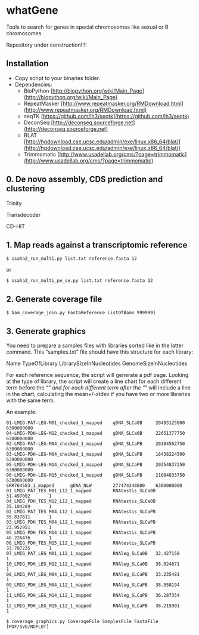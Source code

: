 # whatGene
Tools to search for genes in special chromosomes like sexual or B chromosomes.

Repository under construction!!!!

## Installation
- Copy script to your binaries folder.
- Dependencies:
  * BioPython [http://biopython.org/wiki/Main_Page](http://biopython.org/wiki/Main_Page)
  * RepeatMasker [http://www.repeatmasker.org/RMDownload.html](http://www.repeatmasker.org/RMDownload.html)
  * seqTK [https://github.com/lh3/seqtk](https://github.com/lh3/seqtk)
  * DeconSeq [http://deconseq.sourceforge.net](http://deconseq.sourceforge.net)
  * BLAT [http://hgdownload.cse.ucsc.edu/admin/exe/linux.x86_64/blat/](http://hgdownload.cse.ucsc.edu/admin/exe/linux.x86_64/blat/)
  * Trimmomatic [http://www.usadellab.org/cms/?page=trimmomatic](http://www.usadellab.org/cms/?page=trimmomatic)

## 0. De novo assembly, CDS prediction and clustering

Trinity

Transdecoder

CD-HIT

## 1. Map reads against a transcriptomic reference

```
$ ssaha2_run_multi.py list.txt reference.fasta 12
```
or
```
$ ssaha2_run_multi_pe_se.py list.txt reference.fasta 12
```

## 2. Generate coverage file

```
$ bam_coverage_join.py FastaReference ListOfBams 999999]
```

## 3. Generate graphics

You need to prepare a samples files with libraries sorted like in the latter command. This “samples.txt” file should have this structure for each library:

Name    TypeOfLibrary        LibrarySIzeInNucleotides    GenomeSizeInNucleotides

For each reference sequence, the script will generate a pdf page. Looking at the type of library, the script will create a line chart for each different term before the “_” and for each different term after the “_” will include a line in the chart, calculating the mean+/-stdev if you have two or more libraries with the same term.

An example:

```
01-LMIG-PAT-LEG-M01_checked_1_mapped    gDNA_SLCa0B     20493125000     6300000000
04-LMIG-PDH-LEG-M12_checked_1_mapped    gDNA_SLCa0B     22651377750     6300000000
02-LMIG-PAT-LEG-M04_checked_1_mapped    gDNA_SLCaPB     20184562750     6300000000
03-LMIG-PDH-LEG-M04_checked_1_mapped    gDNA_SLCaPB     18438224500     6300000000
05-LMIG-PDH-LEG-M14_checked_1_mapped    gDNA_SLCaPB     20354837250     6300000000
06-LMIG-PDH-LEG-M15_checked_1_mapped    gDNA_SLCaPB     21084833750     6300000000
SRR764583_1_mapped      gDNA_NLW        277474348600    6300000000
01_LMIG_PAT_TES_M01_L12_1_mapped        RNAtestis_SLCa0B        31.497002       1
04_LMIG_PDH_TES_M12_L12_1_mapped        RNAtestis_SLCa0B        35.184289       1
02_LMIG_PAT_TES_M04_L12_1_mapped        RNAtestis_SLCaPB        35.837611       1
03_LMIG_PDH_TES_M04_L12_1_mapped        RNAtestis_SLCaPB        23.952951       1
05_LMIG_PDH_TES_M14_L12_1_mapped        RNAtestis_SLCaPB        48.226476       1
06_LMIG_PDH_TES_M15_L12_1_mapped        RNAtestis_SLCaPB        33.787235       1
07_LMIG_PAT_LEG_M01_L12_1_mapped        RNAleg_SLCa0B   32.427158       1
10_LMIG_PDH_LEG_M12_L12_1_mapped        RNAleg_SLCa0B   38.024871       1
08_LMIG_PAT_LEG_M04_L12_1_mapped        RNAleg_SLCaPB   33.235481       1
09_LMIG_PDH_LEG_M04_L12_1_mapped        RNAleg_SLCaPB   38.558194       1
11_LMIG_PDH_LEG_M14_L12_1_mapped        RNAleg_SLCaPB   36.287354       1
12_LMIG_PDH_LEG_M15_L12_1_mapped        RNAleg_SLCaPB   38.215901       1
```


```
$ coverage_graphics.py CoverageFile SamplesFile FastaFile [PDF/SVG/NOPLOT]
```

